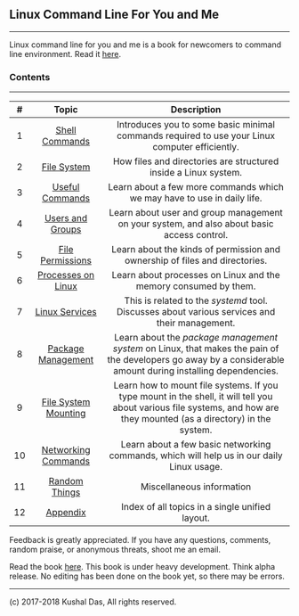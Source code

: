 ## Linux Command Line For You and Me
---------------------------------

Linux command line for you and me is a book for newcomers to command line environment. Read it [here](https://lym.readthedocs.io/).

### Contents
---------------------------------
| # | Topic | Description |
| :-------: | :------: | :------: |
| 1 | [Shell Commands](https://lym.readthedocs.io/en/latest/startingcommands.html) | Introduces you to some basic minimal commands required to use your Linux computer efficiently. |
| 2 | [File System](https://lym.readthedocs.io/en/latest/fhsandaccess.html) | How files and directories are structured inside a Linux system. |
| 3 | [Useful Commands](https://lym.readthedocs.io/en/latest/useful.html) | Learn about a few more commands which we may have to use in daily life.|
| 4 | [Users and Groups](https://lym.readthedocs.io/en/latest/users.html) | Learn about user and group management on your system, and also about basic access control. |
| 5 | [File Permissions](https://lym.readthedocs.io/en/latest/files.html) | Learn about the kinds of permission and ownership of files and directories. |
| 6 | [Processes on Linux](https://lym.readthedocs.io/en/latest/processes.html) | Learn about processes on Linux and the memory consumed by them. |
| 7 | [Linux Services](https://lym.readthedocs.io/en/latest/services.html) | This is related to the *systemd* tool. Discusses about various services and their management.|
| 8 | [Package Management](https://lym.readthedocs.io/en/latest/packages.html) | Learn about the *package management system* on Linux, that makes the pain of the developers go away by a considerable amount during installing dependencies. |
| 9 | [File System Mounting](https://lym.readthedocs.io/en/latest/mounting.html) | Learn how to mount file systems. If you type mount in the shell, it will tell you about various file systems, and how are they mounted (as a directory) in the system. |
| 10 | [Networking Commands](https://lym.readthedocs.io/en/latest/networking.html) | Learn about a few basic networking commands, which will help us in our daily Linux usage. |
| 11 | [Random Things](https://lym.readthedocs.io/en/latest/random.html) | Miscellaneous information |
| 12 | [Appendix](https://lym.readthedocs.io/en/latest/genindex.html) | Index of all topics in a single unified layout. |


Feedback is greatly appreciated. If you have any questions, comments, random praise, or anonymous threats, shoot me an email. 

Read the book [here](https://lym.readthedocs.io/). This book is under heavy development. Think alpha release. No editing has been done on the book yet, so there may be errors.

-------------------------------------
(c) 2017-2018 Kushal Das, All rights reserved.
